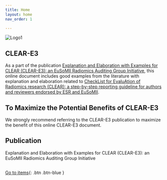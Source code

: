 ```yaml
---
title: Home
layout: home
nav_order: 1

---
```


![Logo1](/CLEAR-E3/assets/images/logo.png)

## CLEAR-E3

As a part of the publication [Explanation and Elaboration with Examples for CLEAR (CLEAR-E3): an EuSoMII Radiomics Auditing Group Initiative](), this online document includes good examples from the literature with explanation and elaboration related to [CheckList for EvaluAtion of Radiomics research (CLEAR): a step-by-step reporting guideline for authors and reviewers endorsed by ESR and EuSoMII](https://insightsimaging.springeropen.com/articles/10.1186/s13244-023-01415-8).

## To Maximize the Potential Benefits of CLEAR-E3

We strongly recommend referring to the CLEAR-E3 publication to maximize the benefit of this online CLEAR-E3 document.

## Publication

Explanation and Elaboration with Examples for CLEAR (CLEAR-E3): an EuSoMII Radiomics Auditing Group Initiative

##

[Go to items](https://radiomic.github.io/CLEAR-E3/docs/Item1.html){: .btn .btn-blue }
